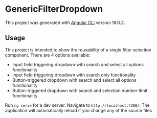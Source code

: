 # GenericFilterDropdown

This project was generated with [Angular CLI](https://github.com/angular/angular-cli) version 16.0.2.

## Usage

This project is intended to show the reusability of a single filter selection component. There are 4 options available:
* Input field triggering dropdown with search and select all options functionality
* Input field triggering dropdown with search only functionality
* Button-triggered dropdown with search and select all options functionality
* Button-triggered dropdown with search and selection number-limit functionality

Run `ng serve` for a dev server. Navigate to `http://localhost:4200/`. The application will automatically reload if you change any of the source files
